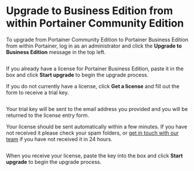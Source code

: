 # Upgrade to Business Edition from within Portainer Community Edition

To upgrade from Portainer Community Edition to Portainer Business Edition from within Portainer, log in as an administrator and click the **Upgrade to Business Edition** message in the top left.

<figure><img src="../../../.gitbook/assets/2.17-upgrade-tobe-inapp.gif" alt=""><figcaption></figcaption></figure>

If you already have a license for Portainer Business Edition, paste it in the box and click **Start upgrade** to begin the upgrade process.

If you do not currently have a license, click **Get a license** and fill out the form to receive a trial key.

<figure><img src="../../../.gitbook/assets/2.17-upgrade-tobe-inapp-licenseform.png" alt=""><figcaption></figcaption></figure>

Your trial key will be sent to the email address you provided and you will be returned to the license entry form.


Your license should be sent automatically within a few minutes. If you have not received it please check your spam folders, or [get in touch with our team](mailto:success@portainer.io) if you have not received it in 24 hours.


<figure><img src="../../../.gitbook/assets/2.17-upgrade-tobe-inapp-licensesent.png" alt=""><figcaption></figcaption></figure>

When you receive your license, paste the key into the box and click **Start upgrade** to begin the upgrade process.

